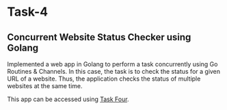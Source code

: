 # Task-4
## Concurrent Website Status Checker using Golang

Implemented a web app in Golang to perform a task concurrently using Go Routines & Channels. In this case, the task is to check the status for a given URL of a website. Thus, the application checks the status of multiple websites at the same time.

This app can be accessed using [Task Four](https://taskfour.fly.dev/).
